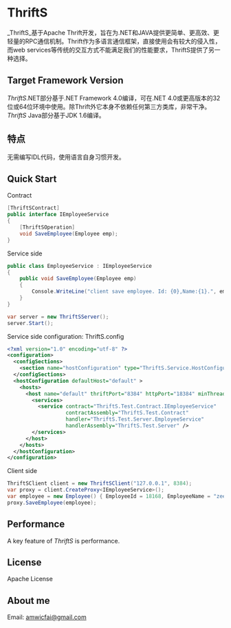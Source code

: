 # ThriftS

_ThriftS_基于Apache Thrift开发，旨在为.NET和JAVA提供更简单、更高效、更轻量的RPC通信机制。Thrift作为多语言通信框架，直接使用会有较大的侵入性，而web services等传统的交互方式不能满足我们的性能要求，ThriftS提供了另一种选择。

Target Framework Version
----
_ThriftS_.NET部分基于.NET Framework 4.0编译，可在.NET 4.0或更高版本的32位或64位环境中使用。除Thrift外它本身不依赖任何第三方类库，非常干净。
_ThriftS_ Java部分基于JDK 1.6编译。

特点
----
无需编写IDL代码，使用语言自身习惯开发。

Quick Start
----

Contract
```c#
[ThriftSContract]
public interface IEmployeeService
{
    [ThriftSOperation]
    void SaveEmployee(Employee emp);
}
```

Service side
```c#
public class EmployeeService : IEmployeeService
{
    public void SaveEmployee(Employee emp)
    {
        Console.WriteLine("client save employee. Id: {0},Name:{1}.", emp.EmployeeId, emp.EmployeeName);
    }
}

var server = new ThriftSServer();
server.Start();
```

Service side configuration: ThriftS.config
```xml
<?xml version="1.0" encoding="utf-8" ?>
<configuration>
  <configSections>
    <section name="hostConfiguration" type="ThriftS.Service.HostConfigurationSetion,ThriftS.Service"/>
  </configSections>
  <hostConfiguration defaultHost="default" >
    <hosts>
      <host name="default" thriftPort="8384" httpPort="18384" minThreadPoolSize="5" maxThreadPoolSize="200" clientTimeout="60" useBufferedSockets="false">
        <services>
          <service contract="ThriftS.Test.Contract.IEmployeeService"
                   contractAssembly="ThriftS.Test.Contract"
                   handler="ThriftS.Test.Server.EmployeeService"
                   handlerAssembly="ThriftS.Test.Server" />
        </services>
      </host>
    </hosts>
  </hostConfiguration>
</configuration>
```

Client side
```c#
ThriftSClient client = new ThriftSClient("127.0.0.1", 8384);
var proxy = client.CreateProxy<IEmployeeService>();
var employee = new Employee() { EmployeeId = 18168, EmployeeName = "zeeman" };
proxy.SaveEmployee(employee);
```

Performance
----
A key feature of _ThriftS_ is performance. 

License
----
Apache License

About me
----
Email: amwicfai@gmail.com
